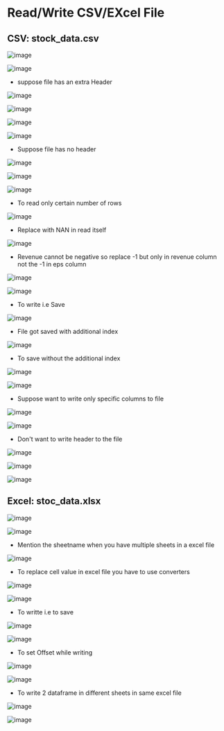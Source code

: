 # Read/Write CSV/EXcel File

## CSV: stock_data.csv

![image](https://user-images.githubusercontent.com/63589909/86257192-df2ec080-bbd6-11ea-8e48-892d813dc98d.png)

![image](https://user-images.githubusercontent.com/63589909/86257352-0e453200-bbd7-11ea-93ee-256bed24af21.png)

* suppose file has an extra Header

![image](https://user-images.githubusercontent.com/63589909/86257795-a9d6a280-bbd7-11ea-9f93-f172e93f628a.png)

![image](https://user-images.githubusercontent.com/63589909/86257991-eaceb700-bbd7-11ea-9152-35fceb671ae8.png)

![image](https://user-images.githubusercontent.com/63589909/86258059-0043e100-bbd8-11ea-83b8-9975c357f32f.png)

![image](https://user-images.githubusercontent.com/63589909/86258245-3a14e780-bbd8-11ea-9d42-2f230fea01f7.png)

* Suppose file has no header

![image](https://user-images.githubusercontent.com/63589909/86259359-8b71a680-bbd9-11ea-9578-12c47c5aa28c.png)

![image](https://user-images.githubusercontent.com/63589909/86259446-a6441b00-bbd9-11ea-8968-e4fdc7ee0a04.png)

![image](https://user-images.githubusercontent.com/63589909/86259997-57e34c00-bbda-11ea-9c07-f9d7c3351081.png)

* To read only certain number of rows

![image](https://user-images.githubusercontent.com/63589909/86260306-b90b1f80-bbda-11ea-8d62-06058cb2a5e1.png)

* Replace with NAN in read itself

![image](https://user-images.githubusercontent.com/63589909/86260657-32a30d80-bbdb-11ea-9902-021e63a8b063.png)

* Revenue cannot be negative so replace -1 but only in revenue column not the -1 in eps column

![image](https://user-images.githubusercontent.com/63589909/86262021-f7094300-bbdc-11ea-99d6-f0a31db7fec3.png)

![image](https://user-images.githubusercontent.com/63589909/86262228-3afc4800-bbdd-11ea-94d1-d5c16b532655.png)

* To write i.e Save

![image](https://user-images.githubusercontent.com/63589909/86262501-94fd0d80-bbdd-11ea-91fd-067485b653f1.png)

* File got saved with additional index

![image](https://user-images.githubusercontent.com/63589909/86262585-b231dc00-bbdd-11ea-8e68-b1475fde2810.png)

* To save without the additional index

![image](https://user-images.githubusercontent.com/63589909/86262802-fb822b80-bbdd-11ea-8cf9-e3c7c9bf9090.png)

![image](https://user-images.githubusercontent.com/63589909/86262908-1a80bd80-bbde-11ea-989b-858a160bfdca.png)

* Suppose want to write only specific columns to file

![image](https://user-images.githubusercontent.com/63589909/86263306-ad215c80-bbde-11ea-8819-aab9b29b09af.png)

![image](https://user-images.githubusercontent.com/63589909/86263371-c3c7b380-bbde-11ea-81a0-005764bed6a9.png)

* Don't want to write header to the file

![image](https://user-images.githubusercontent.com/63589909/86263545-04273180-bbdf-11ea-9fb9-ba60dc81be44.png)

![image](https://user-images.githubusercontent.com/63589909/86263603-143f1100-bbdf-11ea-82f0-2f4cb5601676.png)

![image](https://user-images.githubusercontent.com/63589909/86263774-481a3680-bbdf-11ea-92a9-5ecb9b4b55fb.png)

## Excel: stoc_data.xlsx

![image](https://user-images.githubusercontent.com/63589909/86264178-d0004080-bbdf-11ea-9ed0-8c2313288645.png)

![image](https://user-images.githubusercontent.com/63589909/86264220-dbec0280-bbdf-11ea-9bbc-6e4c79c8839e.png)

* Mention the sheetname when you have multiple sheets in a excel file

![image](https://user-images.githubusercontent.com/63589909/86264480-32594100-bbe0-11ea-93fa-07e267e2901f.png)

* To replace cell value in excel file you have to use converters

![image](https://user-images.githubusercontent.com/63589909/86265035-eb1f8000-bbe0-11ea-9cfc-ba5534fa9cd5.png)

![image](https://user-images.githubusercontent.com/63589909/86265458-6e40d600-bbe1-11ea-8611-d13707f2fe5c.png)

* To writte i.e to save

![image](https://user-images.githubusercontent.com/63589909/86265695-ba8c1600-bbe1-11ea-80da-13919fb9929b.png)

![image](https://user-images.githubusercontent.com/63589909/86265741-ce377c80-bbe1-11ea-915b-609884d29505.png)

* To set Offset while writing

![image](https://user-images.githubusercontent.com/63589909/86266008-371ef480-bbe2-11ea-947f-e327474f3092.png)

![image](https://user-images.githubusercontent.com/63589909/86266038-40a85c80-bbe2-11ea-806b-41d546945e7d.png)

* To write 2 dataframe in different sheets in same excel file

![image](https://user-images.githubusercontent.com/63589909/86266345-b3193c80-bbe2-11ea-9416-ddcb7e672f5e.png)

![image](https://user-images.githubusercontent.com/63589909/86266807-608c5000-bbe3-11ea-948a-4861bc065256.png)






















